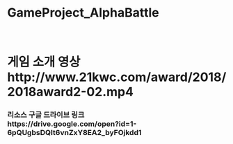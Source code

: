 # GameProject_AlphaBattle
<br>

<h1> 게임 소개 영상
http://www.21kwc.com/award/2018/2018award2-02.mp4
  
<h3> 리소스 구글 드라이브 링크 <br>
  https://drive.google.com/open?id=1-6pQUgbsDQIt6vnZxY8EA2_byFOjkdd1
